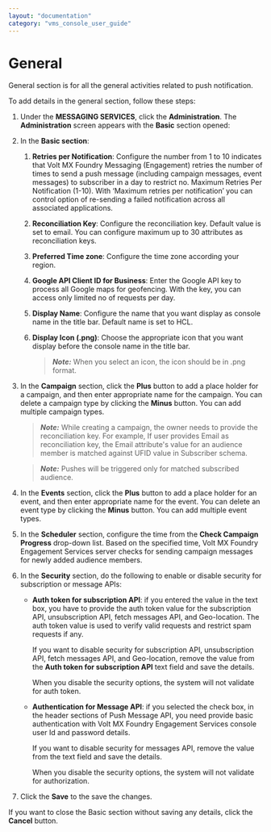 ```yaml
---
layout: "documentation"
category: "vms_console_user_guide"
---
```

                            

General
=======

General section is for all the general activities related to push notification.

To add details in the general section, follow these steps:

1.  Under the **MESSAGING SERVICES**, click the **Administration**. The **Administration** screen appears with the **Basic** section opened:

1.  In the **Basic section**:
    1.  **Retries per Notification**: Configure the number from 1 to 10 indicates that Volt MX Foundry Messaging (Engagement) retries the number of times to send a push message (including campaign messages, event messages) to subscriber in a day to restrict no. Maximum Retries Per Notification (1-10). With ‘Maximum retries per notification’ you can control option of re-sending a failed notification across all associated applications.
    2.  **Reconciliation Key**: Configure the reconciliation key. Default value is set to email. You can configure maximum up to 30 attributes as reconciliation keys.
    3.  **Preferred Time zone**: Configure the time zone according your region.
    4.  **Google API Client ID for Business**: Enter the Google API key to process all Google maps for geofencing. With the key, you can access only limited no of requests per day.
    5.  **Display Name**: Configure the name that you want display as console name in the title bar. Default name is set to HCL.
    6.  **Display Icon (.png)**: Choose the appropriate icon that you want display before the console name in the title bar.
        
        > **_Note:_** When you select an icon, the icon should be in .png format.
        
2.  In the **Campaign** section, click the **Plus** button to add a place holder for a campaign, and then enter appropriate name for the campaign. You can delete a campaign type by clicking the **Minus** button. You can add multiple campaign types.  
    
    > **_Note:_** While creating a campaign, the owner needs to provide the reconciliation key. For example, If user provides Email as reconciliation key, the Email attribute's value for an audience member is matched against UFID value in Subscriber schema.  
    
    > **_Note:_** Pushes will be triggered only for matched subscribed audience.
    
3.  In the **Events** section, click the **Plus** button to add a place holder for an event, and then enter appropriate name for the event. You can delete an event type by clicking the **Minus** button. You can add multiple event types.
4.  In the **Scheduler** section, configure the time from the **Check Campaign Progress** drop-down list. Based on the specified time, Volt MX Foundry Engagement Services server checks for sending campaign messages for newly added audience members.
5.  In the **Security** section, do the following to enable or disable security for subscription or message APIs:
    *   **Auth token for subscription API**: if you entered the value in the text box, you have to provide the auth token value for the subscription API, unsubscription API, fetch messages API, and Geo-location. The auth token value is used to verify valid requests and restrict spam requests if any.  
          
        If you want to disable security for subscription API, unsubscription API, fetch messages API, and Geo-location, remove the value from the **Auth token for subscription API** text field and save the details.  
          
        When you disable the security options, the system will not validate for auth token.
    *   **Authentication for Message API**: if you selected the check box, in the header sections of Push Message API, you need provide basic authentication with Volt MX Foundry Engagement Services console user Id and password details.  
          
        If you want to disable security for messages API, remove the value from the text field and save the details.  
          
        When you disable the security options, the system will not validate for authorization.  
        

1.  Click the **Save** to the save the changes.

If you want to close the Basic section without saving any details, click the **Cancel** button.
